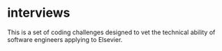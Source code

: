 # interviews
This is a set of coding challenges designed to vet the technical ability of software engineers applying to Elsevier.
